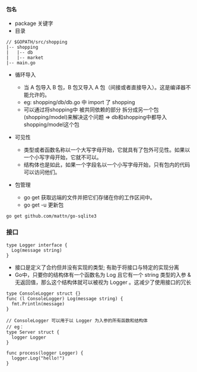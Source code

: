 #### 包名
- package 关键字
- 目录
```
// $GOPATH/src/shopping
|-- shopping
|   |-- db
|   |-- market
|-- main.go
```
- 循环导入
  - 当 A 包导入 B 包，B 包又导入 A 包（间接或者直接导入）。这是编译器不能允许的。
  - eg: shopping/db/db.go 中 import 了 shopping
  - 可以通过将shopping中 被共同依赖的部分 拆分成另一个包(shopping/model)来解决这个问题 => db和shopping中都导入 shopping/model这个包

- 可见性
  - 类型或者函数名称以一个大写字母开始，它就具有了包外可见性。如果以一个小写字母开始，它就不可以。
  - 结构体也是如此，如果一个字段名以一个小写字母开始，只有包内的代码可以访问他们。

- 包管理
    - go get 获取远端的文件并把它们存储在你的工作区间中。
    - go get -u 更新包
```
go get github.com/mattn/go-sqlite3
```


### 接口
```
type Logger interface {
  Log(message string)
}
```
- 接口是定义了合约但并没有实现的类型; 有助于将接口与特定的实现分离
- Go中，只要你的结构体有一个函数名为 Log 且它有一个 string 类型的入参 & 无返回值，那么这个结构体就可以被视为 Logger 。这减少了使用接口的冗长
```
type ConsoleLogger struct {}
func (l ConsoleLogger) Log(message string) {
  fmt.Println(message)
}

// ConsoleLogger 可以用于以 Logger 为入参的所有函数和结构体
// eg：
type Server struct {
  logger Logger
}

func process(logger Logger) {
  logger.Log("hello!")
}
```